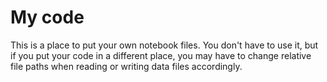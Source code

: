 # My code

This is a place to put your own notebook files. You don't have to use it, but if you put your code in a different place, you may have to change relative file paths when reading or writing data files accordingly.